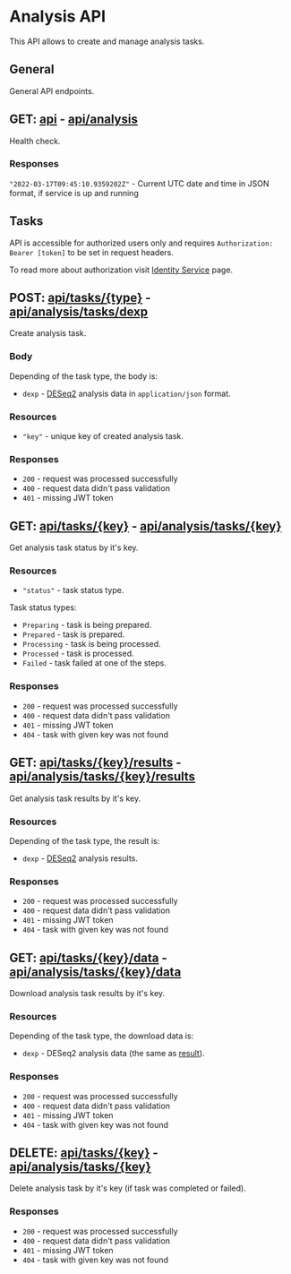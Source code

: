 # Analysis API
This API allows to create and manage analysis tasks.

## General
General API endpoints.

## GET: [api](http://localhost:5004/api) - [api/analysis](https://localhost/api/analysis)
Health check.

### Responses
`"2022-03-17T09:45:10.9359202Z"` - Current UTC date and time in JSON format, if service is up and running


## Tasks
API is accessible for authorized users only and requires `Authorization: Bearer [token]` to be set in request headers.

To read more about authorization visit [Identity Service](https://github.com/dkfz-unite/unite-identity) page.


## POST: [api/tasks/{type}](http://localhost:5004/api/tasks/{type}) - [api/analysis/tasks/dexp](https://localhost/api/analysis/tasks/{type})
Create analysis task.

### Body
Depending of the task type, the body is:
- `dexp` - [DESeq2](./api-model-deseq2.md) analysis data in `application/json` format.

### Resources
- `"key"` - unique key of created analysis task.

### Responses
- `200` - request was processed successfully
- `400` - request data didn't pass validation
- `401` - missing JWT token


## GET: [api/tasks/{key}](http://localhost:5004/api/tasks/{key}) - [api/analysis/tasks/{key}](https://localhost/api/analysis/tasks{key})
Get analysis task status by it's key.

### Resources
- `"status"` - task status type.

Task status types:
- `Preparing` - task is being prepared.
- `Prepared` - task is prepared.
- `Processing` - task is being processed.
- `Processed` - task is processed.
- `Failed` - task failed at one of the steps.

### Responses
- `200` - request was processed successfully
- `400` - request data didn't pass validation
- `401` - missing JWT token
- `404` - task with given key was not found


## GET: [api/tasks/{key}/results](http://localhost:5004/api/tasks/{key}/results) - [api/analysis/tasks/{key}/results](https://localhost/api/analysis/tasks/{key}/results)
Get analysis task results by it's key.

### Resources
Depending of the task type, the result is:
- `dexp` - [DESeq2](./api-model-deseq2-result.md) analysis results.

### Responses
- `200` - request was processed successfully
- `400` - request data didn't pass validation
- `401` - missing JWT token
- `404` - task with given key was not found


## GET: [api/tasks/{key}/data](http://localhost:5004/api/tasks/{key}/data) - [api/analysis/tasks/{key}/data](https://localhost/api/analysis/tasks/{key}/data)
Download analysis task results by it's key.

### Resources
Depending of the task type, the download data is:
- `dexp` - DESeq2 analysis data (the same as [result](./api-model-deseq2-result.md)).

### Responses
- `200` - request was processed successfully
- `400` - request data didn't pass validation
- `401` - missing JWT token
- `404` - task with given key was not found


## DELETE: [api/tasks/{key}](http://localhost:5004/api/tasks/{key}) - [api/analysis/tasks/{key}](https://localhost/api/analysis/tasks/{key})
Delete analysis task by it's key (if task was completed or failed).

### Responses
- `200` - request was processed successfully
- `400` - request data didn't pass validation
- `401` - missing JWT token
- `404` - task with given key was not found
